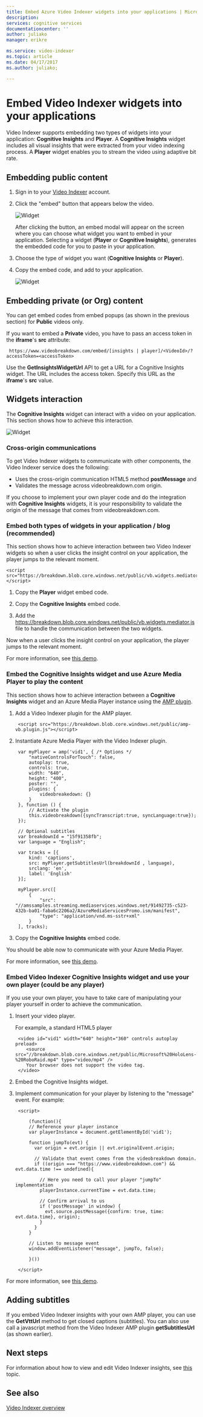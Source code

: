 ```yaml
---
title: Embed Azure Video Indexer widgets into your applications | Microsoft Docs
description: 
services: cognitive services
documentationcenter: ''
author: juliako
manager: erikre

ms.service: video-indexer
ms.topic: article
ms.date: 04/17/2017
ms.author: juliako;

---
```

# Embed Video Indexer widgets into your applications

Video Indexer supports embedding two types of widgets into your application: **Cognitive Insights** and **Player**. A **Cognitive Insights** widget includes all visual insights that were extracted from your video indexing process. A **Player** widget enables you to stream the video using adaptive bit rate.

## Embedding public content

1. Sign in to your [Video Indexer](http://vi.microsoft.com) account. 
2. Click the "embed" button that appears below the video.

	![Widget](./media/video-indexer-embed-widgets/video-indexer-widget01.png)

	After clicking the button, an embed modal will appear on the screen where you can choose what widget you want to embed in your application.
	Selecting a widget (**Player** or **Cognitive Insights**), generates the embedded code for you to paste in your application.
 
3. Choose the type of widget you want (**Cognitive Insights** or **Player**).
4. Copy the embed code, and add to your application. 

	![Widget](./media/video-indexer-embed-widgets/video-indexer-widget02.png)

## Embedding private (or Org) content

You can get embed codes from embed popups (as shown in the previous section) for **Public** videos only. 

If you want to embed a **Private** video, you have to pass an access token in the **iframe**'s **src** attribute:

     https://www.videobreakdown.com/embed/[insights | player]/<VideoId>/?accessToken=<accessToken>
    
Use the **GetInsightsWidgetUrl** API to get a URL for a Cognitive Insights widget. The URL includes the access token. Specify this URL as the **iframe**'s **src** value.

## Widgets interaction

The **Cognitive Insights** widget can interact with a video on your application. This section shows how to achieve this interaction.

![Widget](./media/video-indexer-embed-widgets/video-indexer-widget03.png)

### Cross-origin communications

To get Video Indexer widgets to communicate with other components, the Video Indexer service does the following:

- Uses the cross-origin communication HTML5 method **postMessage** and 
- Validates the message across videobreakdown.com origin. 

If you choose to implement your own player code and do the integration with **Cognitive Insights** widgets, it is your responsibility to validate the origin of the message that comes from videobreakdown.com.


### Embed both types of widgets in your application / blog (recommended) 

This section shows how to achieve interaction between two Video Indexer widgets so when a user clicks the insight control on your application, the player jumps to the relevant moment.

	<script src="https://breakdown.blob.core.windows.net/public/vb.widgets.mediator.js"></script> 

1. Copy the **Player** widget embed code.
2. Copy the **Cognitive Insights** embed code.
3. Add the https://breakdown.blob.core.windows.net/public/vb.widgets.mediator.js file to handle the communication between the two widgets.

	<script src="https://breakdown.blob.core.windows.net/public/vb.widgets.mediator.js"></script>

Now when a user clicks the insight control on your application, the player jumps to the relevant moment.

For more information, see [this demo](https://videobreakdown.portal.azure-api.net/demo-all-breakdown-widgets).

### Embed the Cognitive Insights widget and use Azure Media Player to play the content

This section shows how to achieve interaction between a **Cognitive Insights** widget and an Azure Media Player instance using the [AMP plugin](https://breakdown.blob.core.windows.net/public/amp-vb.plugin.js).
 
1. Add a Video Indexer plugin for the AMP player.

		<script src="https://breakdown.blob.core.windows.net/public/amp-vb.plugin.js"></script>


2. Instantiate Azure Media Player with the Video Indexer plugin.

		var myPlayer = amp('vid1', { /* Options */
		    "nativeControlsForTouch": false,
		    autoplay: true,
		    controls: true,
		    width: "640",
		    height: "400",
		    poster: "",
		    plugins: {
		        videobreakedown: {}
		    }
		}, function () {
		    // Activate the plugin
		    this.videobreakdown({syncTranscript:true, syncLanguage:true});
		});
		
		// Optional subtitles
		var breakdownId = "15f91358fb"; 
		var language = "English";
		
		var tracks = [{
		    kind: 'captions',
		    src: myPlayer.getSubtitlesUrl(breakdownId , language),
		    srclang: 'en',
		    label: 'English'
		}];
		
		myPlayer.src([
		    {
		        "src": "//amssamples.streaming.mediaservices.windows.net/91492735-c523-432b-ba01-faba6c2206a2/AzureMediaServicesPromo.ism/manifest",
		        "type": "application/vnd.ms-sstr+xml"
		    }
		], tracks);

3. Copy the **Cognitive Insights** embed code.

You should be able now to communicate with your Azure Media Player.

For more information, see [this demo](https://videobreakdown.portal.azure-api.net/demo-your-amp).

### Embed Video Indexer Cognitive Insights widget and use your own player (could be any player)

If you use your own player, you have to take care of manipulating your player yourself in order to achieve the communication. 

1. Insert your video player.

	For example, a standard HTML5 player

		<video id="vid1" width="640" height="360" controls autoplay preload>
		   <source src="//breakdown.blob.core.windows.net/public/Microsoft%20HoloLens-%20RoboRaid.mp4" type="video/mp4" /> 
		   Your browser does not support the video tag.
		</video>    

2. Embed the Cognitive Insights widget.
3. Implement communication for your player by listening to the "message" event. For example:

		<script>
	
		    (function(){
		    // Reference your player instance
		    var playerInstance = document.getElementById('vid1');
		
		    function jumpTo(evt) {
		      var origin = evt.origin || evt.originalEvent.origin;
		
		      // Validate that event comes from the videobreakdown domain.
		      if ((origin === "https://www.videobreakdown.com") && evt.data.time !== undefined){
		        
		        // Here you need to call your player "jumpTo" implementation
		        playerInstance.currentTime = evt.data.time;
		       
		        // Confirm arrival to us
		        if ('postMessage' in window) {
		          evt.source.postMessage({confirm: true, time: evt.data.time}, origin);
		        }
		      }
		    }
		
		    // Listen to message event
		    window.addEventListener("message", jumpTo, false);
		  
			}())    
		
		</script>


For more information, see [this demo](https://videobreakdown.portal.azure-api.net/demo-your-player).

## Adding subtitles

If you embed Video Indexer insights with your own AMP player, you can use the **GetVttUrl** method to get closed captions (subtitles). You can also use call a javascript method from the Video Indexer AMP plugin **getSubtitlesUrl** (as shown earlier). 

## Next steps

For information about how to view and edit Video Indexer insights, see [this](video-indexer-view-edit.md) topic.

## See also

[Video Indexer overview](video-indexer-overview.md)
